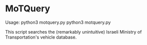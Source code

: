 # MoTQuery

Usage: 
	python3 motquery.py <licensePlate>
	python3 motquery.py <makeCode> <modelCode>


This script searches the (remarkably unintuitive) Israeli Ministry of Transportation's vehicle database.


